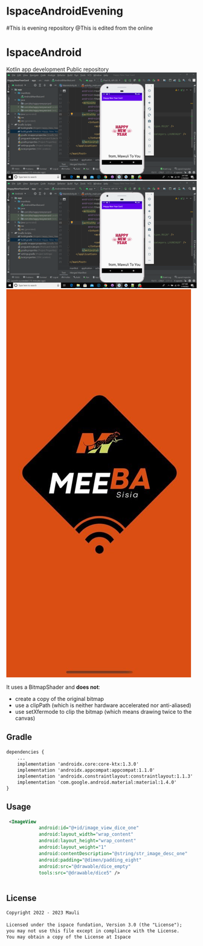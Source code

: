 # IspaceAndroidEvening
 #This is evening repository
@This is edited from the online
# IspaceAndroid
 Kotlin app development
Public repository
![TheMaster](https://github.com/Mawuli87/IspaceAndroid/blob/main/HappyNewYearCard/Screenshot%202.png)
![TheMaster](https://github.com/Mawuli87/IspaceAndroidEvening/blob/main/HappyNewYearCard/Screenshot%202.png)
![TheMaster](https://github.com/Mawuli87/IspaceAndroidEvening/blob/main/HappyNewYearCard/meeba.jpeg)

It uses a BitmapShader and **does not**:
* create a copy of the original bitmap
* use a clipPath (which is neither hardware accelerated nor anti-aliased)
* use setXfermode to clip the bitmap (which means drawing twice to the canvas)

Gradle
------
```
dependencies {
    ...
    implementation 'androidx.core:core-ktx:1.3.0'
    implementation 'androidx.appcompat:appcompat:1.1.0'
    implementation 'androidx.constraintlayout:constraintlayout:1.1.3'
    implementation 'com.google.android.material:material:1.4.0'
}
```

 Usage
-----
```xml
 <ImageView
            android:id="@+id/image_view_dice_one"
            android:layout_width="wrap_content"
            android:layout_height="wrap_content"
            android:layout_weight="1"
            android:contentDescription="@string/str_image_desc_one"
            android:padding="@dimen/padding_eight"
            android:src="@drawable/dice_empty"
            tools:src="@drawable/dice5" />
		
```

License
-------

    Copyright 2022 - 2023 Mauli

    Licensed under the ispace fundation, Version 3.0 (the "License");
    you may not use this file except in compliance with the License.
    You may obtain a copy of the License at Ispace
